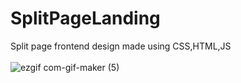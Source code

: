 # SplitPageLanding
Split page frontend design made using CSS,HTML,JS<br><br>
![ezgif com-gif-maker (5)](https://user-images.githubusercontent.com/42092917/109013382-1a877d80-76d9-11eb-9002-8f906f3ce323.gif)

